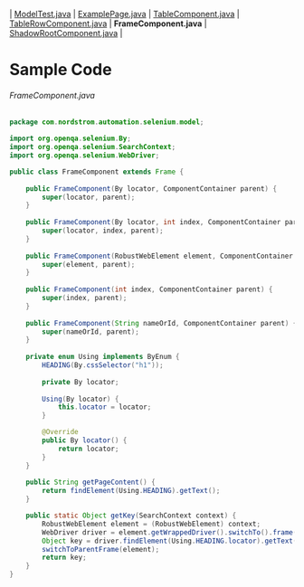 | [ModelTest.java](ModelTest.md) | [ExamplePage.java](ExamplePage.md) | [TableComponent.java](TableComponent.md) | [TableRowComponent.java](TableRowComponent.md) | **FrameComponent.java** | [ShadowRootComponent.java](ShadowRootComponent.md) |

# Sample Code

###### FrameComponent.java
```java
package com.nordstrom.automation.selenium.model;

import org.openqa.selenium.By;
import org.openqa.selenium.SearchContext;
import org.openqa.selenium.WebDriver;

public class FrameComponent extends Frame {
    
    public FrameComponent(By locator, ComponentContainer parent) {
        super(locator, parent);
    }
    
    public FrameComponent(By locator, int index, ComponentContainer parent) {
        super(locator, index, parent);
    }
    
    public FrameComponent(RobustWebElement element, ComponentContainer parent) {
        super(element, parent);
    }
    
    public FrameComponent(int index, ComponentContainer parent) {
        super(index, parent);
    }
    
    public FrameComponent(String nameOrId, ComponentContainer parent) {
        super(nameOrId, parent);
    }
    
    private enum Using implements ByEnum {
        HEADING(By.cssSelector("h1"));
        
        private By locator;
        
        Using(By locator) {
            this.locator = locator;
        }

        @Override
        public By locator() {
            return locator;
        }
    }
    
    public String getPageContent() {
        return findElement(Using.HEADING).getText();
    }

    public static Object getKey(SearchContext context) {
        RobustWebElement element = (RobustWebElement) context;
        WebDriver driver = element.getWrappedDriver().switchTo().frame(element);
        Object key = driver.findElement(Using.HEADING.locator).getText();
        switchToParentFrame(element);
        return key;
    }
}
```